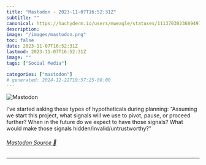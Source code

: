```yaml
---
title: "Mastodon - 2023-11-07T16:52:31Z"
subtitle: ""
canonical: https://hachyderm.io/users/mweagle/statuses/111370302368949792
description:
image: "/images/mastodon.png"
toc: false
date: 2023-11-07T16:52:31Z
lastmod: 2023-11-07T16:52:31Z
image: ""
tags: ["Social Media"]

categories: ["mastodon"]
# generated: 2024-12-22T19:57:25-08:00
---
```

![Mastodon](/images/mastodon.png)

<p>I’ve started asking these types of hypotheticals during planning: “Assuming we start this project, what signals will we use to pivot, pause, or proceed further? When in the future do we expect to have those signals? What would make those signals hidden/invalid/untrustworthy?”</p>


###### [Mastodon Source 🐘](https://hachyderm.io/@mweagle/111370302368949792)

___
